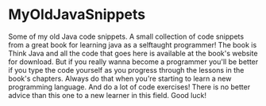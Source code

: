 # MyOldJavaSnippets

Some of my old Java code snippets. A small collection of code snippets from a great book for learning java as a selftaught programmer!
The book is Think Java and all the code that goes here is available at the book's website for download. But if you really wanna become 
a programmer you'll be better if you type the code yourself as you progress through the lessons in the book's chapters. Always do that 
when you're starting to learn a new programming language. And do a lot of code exercises! There is no better advice than this one to a 
new learner in this field. Good luck!
